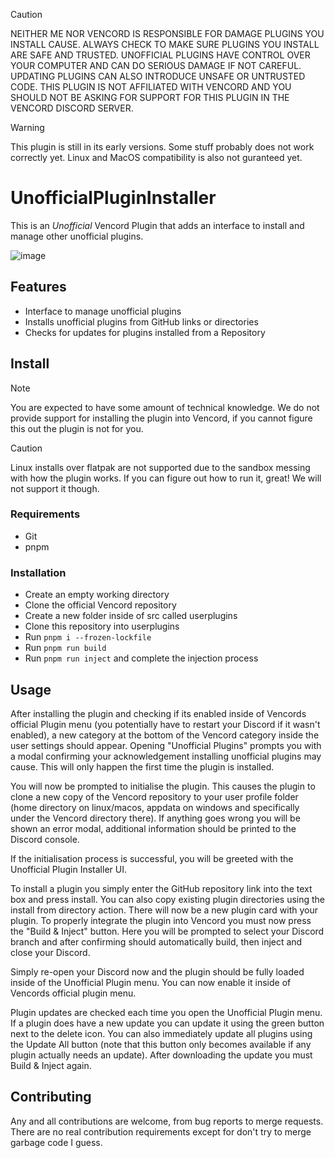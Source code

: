 > [!CAUTION]
> NEITHER ME NOR VENCORD IS RESPONSIBLE FOR DAMAGE PLUGINS YOU INSTALL CAUSE.
> ALWAYS CHECK TO MAKE SURE PLUGINS YOU INSTALL ARE SAFE AND TRUSTED.
> UNOFFICIAL PLUGINS HAVE CONTROL OVER YOUR COMPUTER AND CAN DO SERIOUS DAMAGE IF NOT CAREFUL.
> UPDATING PLUGINS CAN ALSO INTRODUCE UNSAFE OR UNTRUSTED CODE.
> THIS PLUGIN IS NOT AFFILIATED WITH VENCORD AND YOU SHOULD NOT BE ASKING FOR SUPPORT FOR THIS PLUGIN IN THE VENCORD DISCORD SERVER.

> [!WARNING]
> This plugin is still in its early versions. Some stuff probably does not work correctly yet. Linux and MacOS compatibility is also not guranteed yet.

# UnofficialPluginInstaller

This is an _Unofficial_ Vencord Plugin that adds an interface to install and manage other unofficial plugins.

![image](https://github.com/user-attachments/assets/df4ae48e-62ed-4f38-98a3-944514a09d97)

## Features

- Interface to manage unofficial plugins
- Installs unofficial plugins from GitHub links or directories
- Checks for updates for plugins installed from a Repository

## Install

> [!NOTE]
> You are expected to have some amount of technical knowledge. We do not provide support for installing the plugin into Vencord, if you cannot figure this out the plugin is not for you.

> [!CAUTION]
> Linux installs over flatpak are not supported due to the sandbox messing with how the plugin works. If you can figure out how to run it, great! We will not support it though.

### Requirements

- Git
- pnpm

### Installation

- Create an empty working directory
- Clone the official Vencord repository
- Create a new folder inside of src called userplugins
- Clone this repository into userplugins
- Run `pnpm i --frozen-lockfile`
- Run `pnpm run build`
- Run `pnpm run inject` and complete the injection process

## Usage

After installing the plugin and checking if its enabled inside of Vencords official Plugin menu (you potentially have to restart your Discord if it wasn't enabled), a new category at the bottom of the Vencord category inside the user settings should appear.
Opening "Unofficial Plugins" prompts you with a modal confirming your acknowledgement installing unofficial plugins may cause. This will only happen the first time the plugin is installed.

You will now be prompted to initialise the plugin.
This causes the plugin to clone a new copy of the Vencord repository to your user profile folder (home directory on linux/macos, appdata on windows and specifically under the Vencord directory there).
If anything goes wrong you will be shown an error modal, additional information should be printed to the Discord console.

If the initialisation process is successful, you will be greeted with the Unofficial Plugin Installer UI.

To install a plugin you simply enter the GitHub repository link into the text box and press install.
You can also copy existing plugin directories using the install from directory action.
There will now be a new plugin card with your plugin.
To properly integrate the plugin into Vencord you must now press the "Build & Inject" button.
Here you will be prompted to select your Discord branch and after confirming should automatically build, then inject and close your Discord.

Simply re-open your Discord now and the plugin should be fully loaded inside of the Unofficial Plugin menu. You can now enable it inside of Vencords official plugin menu.

Plugin updates are checked each time you open the Unofficial Plugin menu. If a plugin does have a new update you can update it using the green button next to the delete icon. You can also immediately update all plugins using the Update All button (note that this button only becomes available if any plugin actually needs an update).
After downloading the update you must Build & Inject again.

## Contributing

Any and all contributions are welcome, from bug reports to merge requests. There are no real contribution requirements except for don't try to merge garbage code I guess.
